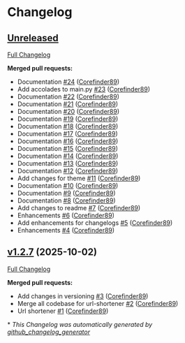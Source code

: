 # Changelog

## [Unreleased](https://github.com/Corefinder89/corefinder/tree/HEAD)

[Full Changelog](https://github.com/Corefinder89/corefinder/compare/v1.2.7...HEAD)

**Merged pull requests:**

- Documentation [\#24](https://github.com/Corefinder89/corefinder/pull/24) ([Corefinder89](https://github.com/Corefinder89))
- Add accolades to main.py [\#23](https://github.com/Corefinder89/corefinder/pull/23) ([Corefinder89](https://github.com/Corefinder89))
- Documentation [\#22](https://github.com/Corefinder89/corefinder/pull/22) ([Corefinder89](https://github.com/Corefinder89))
- Documentation [\#21](https://github.com/Corefinder89/corefinder/pull/21) ([Corefinder89](https://github.com/Corefinder89))
- Documentation [\#20](https://github.com/Corefinder89/corefinder/pull/20) ([Corefinder89](https://github.com/Corefinder89))
- Documentation [\#19](https://github.com/Corefinder89/corefinder/pull/19) ([Corefinder89](https://github.com/Corefinder89))
- Documentation [\#18](https://github.com/Corefinder89/corefinder/pull/18) ([Corefinder89](https://github.com/Corefinder89))
- Documentation [\#17](https://github.com/Corefinder89/corefinder/pull/17) ([Corefinder89](https://github.com/Corefinder89))
- Documentation [\#16](https://github.com/Corefinder89/corefinder/pull/16) ([Corefinder89](https://github.com/Corefinder89))
- Documentation [\#15](https://github.com/Corefinder89/corefinder/pull/15) ([Corefinder89](https://github.com/Corefinder89))
- Documentation [\#14](https://github.com/Corefinder89/corefinder/pull/14) ([Corefinder89](https://github.com/Corefinder89))
- Documentation [\#13](https://github.com/Corefinder89/corefinder/pull/13) ([Corefinder89](https://github.com/Corefinder89))
- Documentation [\#12](https://github.com/Corefinder89/corefinder/pull/12) ([Corefinder89](https://github.com/Corefinder89))
- Add changes for theme [\#11](https://github.com/Corefinder89/corefinder/pull/11) ([Corefinder89](https://github.com/Corefinder89))
- Documentation [\#10](https://github.com/Corefinder89/corefinder/pull/10) ([Corefinder89](https://github.com/Corefinder89))
- Documentation [\#9](https://github.com/Corefinder89/corefinder/pull/9) ([Corefinder89](https://github.com/Corefinder89))
- Documentation [\#8](https://github.com/Corefinder89/corefinder/pull/8) ([Corefinder89](https://github.com/Corefinder89))
- Add changes to readme [\#7](https://github.com/Corefinder89/corefinder/pull/7) ([Corefinder89](https://github.com/Corefinder89))
- Enhancements [\#6](https://github.com/Corefinder89/corefinder/pull/6) ([Corefinder89](https://github.com/Corefinder89))
- Add enhancements for changelogs [\#5](https://github.com/Corefinder89/corefinder/pull/5) ([Corefinder89](https://github.com/Corefinder89))
- Enhancements [\#4](https://github.com/Corefinder89/corefinder/pull/4) ([Corefinder89](https://github.com/Corefinder89))

## [v1.2.7](https://github.com/Corefinder89/corefinder/tree/v1.2.7) (2025-10-02)

[Full Changelog](https://github.com/Corefinder89/corefinder/compare/720168c4548cb200a3beeee0cf6ef6a4ca56e635...v1.2.7)

**Merged pull requests:**

- Add changes in versioning [\#3](https://github.com/Corefinder89/corefinder/pull/3) ([Corefinder89](https://github.com/Corefinder89))
- Merge all codebase for url-shortener [\#2](https://github.com/Corefinder89/corefinder/pull/2) ([Corefinder89](https://github.com/Corefinder89))
- Url shortener [\#1](https://github.com/Corefinder89/corefinder/pull/1) ([Corefinder89](https://github.com/Corefinder89))



\* *This Changelog was automatically generated by [github_changelog_generator](https://github.com/github-changelog-generator/github-changelog-generator)*

